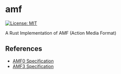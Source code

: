 amf
===

[![License: MIT](https://img.shields.io/badge/license-MIT-blue.svg)](LICENSE)

A Rust Implementation of AMF (Action Media Format)

References
----------

- [AMF0 Specification](http://download.macromedia.com/pub/labs/amf/amf0_spec_121207.pdf)
- [AMF3 Specification](http://wwwimages.adobe.com/www.adobe.com/content/dam/Adobe/en/devnet/amf/pdf/amf-file-format-spec.pdf)

